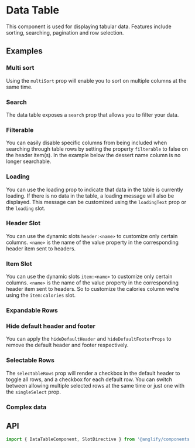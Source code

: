 # Data Table

<app-references
issues="https://github.com/valentingavran/anglify/labels/component%3A%20Data%20Table"
material-design="https://material.io/components/data-tables"
bundle-size="https://bundlephobia.com/package/@anglify/components@latest"
w3c="https://www.w3.org/WAI/ARIA/apg/patterns/table/"/>

This component is used for displaying tabular data. Features include sorting, searching, pagination and row selection.

## Examples

### Multi sort

Using the `multiSort` prop will enable you to sort on multiple columns at the same time.
<app-code-example component="data-table" example="multi-sort"></app-code-example>

### Search

The data table exposes a `search` prop that allows you to filter your data.
<app-code-example component="data-table" example="search"></app-code-example>

### Filterable

You can easily disable specific columns from being included when searching through table rows by setting the property
`filterable` to false on the header item(s). In the example below the dessert name column is no longer searchable.
<app-code-example component="data-table" example="filterable"></app-code-example>

### Loading

You can use the loading prop to indicate that data in the table is currently loading. If there is no data in the table, a loading message will also be displayed. This message can be customized using the `loadingText` prop or the `loading` slot.

<app-code-example component="data-table" example="loading"></app-code-example>

### Header Slot

You can use the dynamic slots `header:<name>` to customize only certain columns. `<name>` is the name of
the value property in the corresponding header item sent to headers.
<app-code-example component="data-table" example="header-slot"></app-code-example>

### Item Slot

You can use the dynamic slots `item:<name>` to customize only certain columns. `<name>` is the name of
the value property in the corresponding header item sent to headers. So to customize the calories column we’re using the
`item:calories` slot.
<app-code-example component="data-table" example="item-slot"></app-code-example>

### Expandable Rows

<app-code-example component="data-table" example="expandable-rows"></app-code-example>

### Hide default header and footer

You can apply the `hideDefaultHeader` and `hideDefaultFooterProps` to remove the default header and footer
respectively.
<app-code-example component="data-table" example="hide-default-header-and-footer"></app-code-example>

### Selectable Rows

The `selectableRows` prop will render a checkbox in the default header to toggle all rows, and a checkbox for each default row.
You can switch between allowing multiple selected rows at the same time or just one with the `singleSelect` prop.
<app-code-example component="data-table" example="selectable-rows"></app-code-example>

### Complex data

<app-code-example component="data-table" example="complex-data"></app-code-example>

## API

```typescript
import { DataTableComponent, SlotDirective } from '@anglify/components';
```

<app-inputs-table components="DataTableComponent" interfaces="DataTableHeader"></app-inputs-table>

<app-styling-table component="data-table"></app-styling-table>
